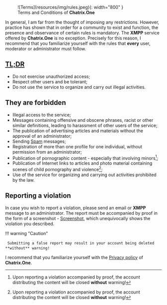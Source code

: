 <figure markdown>
   ![Terms](resources/img/rules.jpeg){: width="800" }
   <figcaption>Terms and Conditions of <b>Chatrix.One</b></figcaption>
</figure>

In general, I am far from the thought of imposing any restrictions. However, practice has shown that in order for a community to exist and function, the presence and observance of certain rules is mandatory. The **XMPP** service offered by **Chatrix.One** is no exception. Precisely for this reason, I recommend that you familiarize yourself with the rules that **every** user, moderator or administrator must follow.

## [TL;DR](https://bg.wikipedia.org/wiki/TL;DR)

- Do not exercise unauthorized access;
- Respect other users and be tolerant;
- Do not use the service to organize and carry out illegal activities.

## They are forbidden

- Illegal access to the service;
- Messages containing offensive and obscene phrases, racist or other similar definitions, leading to harassment of other users of the service;
- The publication of advertising articles and materials without the approval of an administrator;
- Sending [Spam](https://en.wikipedia.org/wiki/Spam) messages;
- Registration of more than one profile for one individual, without permission from an administrator;
- Publication of pornographic content - especially that involving minors[^1];
- Publication of Internet links to articles and photo material containing scenes of child pornography and violence[^1];
- Use of the service for organizing and carrying out activities prohibited by the law.

## Reporting a violation

In case you wish to report a violation, please send an email or **XMPP** message to an administrator. The report must be accompanied by proof in the form of a screenshot - [Screenshot](https://en.wikipedia.org/wiki/Screenshot), which unequivocally shows the violation you described.

!!! warning "Caution"

     Submitting a false report may result in your account being deleted **without** warning!

[^1]: Upon reporting a violation accompanied by proof, the account distributing the content will be closed **without** warning!

I recommend that you familiarize yourself with the [Privacy policy](https://docs.chatrix.one/en/privacy/) of **Chatrix.One**.
